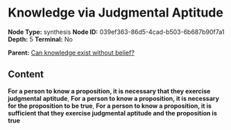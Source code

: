 # Knowledge via Judgmental Aptitude

**Node Type:** synthesis
**Node ID:** 039ef363-86d5-4cad-b503-6b687b90f7a1
**Depth:** 5
**Terminal:** No

**Parent:** [Can knowledge exist without belief?](can-knowledge-exist-without-belief-antithesis-3cc4dbf0-111a-4a37-9961-ae29f3fef0b8.md)

## Content

**For a person to know a proposition, it is necessary that they exercise judgmental aptitude**, **For a person to know a proposition, it is necessary for the proposition to be true**, **For a person to know a proposition, it is sufficient that they exercise judgmental aptitude and the proposition is true**
